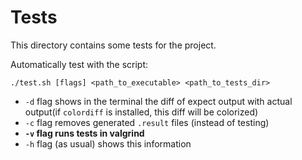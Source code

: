# Tests

This directory contains some tests for the project. 

Automatically test with the script:
```
./test.sh [flags] <path_to_executable> <path_to_tests_dir>
```
- `-d` flag shows in the terminal the diff of expect output with actual output(if `colordiff` is installed, this diff will be colorized)
- `-c` flag removes generated `.result` files (instead of testing)
- **`-v` flag runs tests in valgrind**
- `-h` flag (as usual) shows this information

